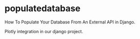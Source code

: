 # populatedatabase

How To Populate Your Database From An External API in Django. 

Plotly integration in our django project.

